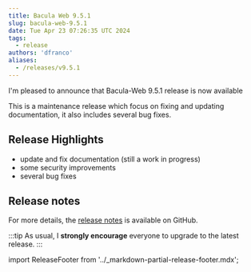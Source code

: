 ```yaml
---
title: Bacula Web 9.5.1
slug: bacula-web-9.5.1
date: Tue Apr 23 07:26:35 UTC 2024
tags:
  - release
authors: 'dfranco'
aliases:
  - /releases/v9.5.1
---
```


I'm pleased to announce that Bacula-Web 9.5.1 release is now available

<!-- truncate -->

This is a maintenance release which focus on fixing and updating documentation, it also includes several bug fixes.

## Release Highlights

- update and fix documentation (still a work in progress)
- some security improvements
- several bug fixes

## Release notes

For more details, the [release notes](https://github.com/bacula-web/bacula-web/releases/tag/v9.5.1) is available on GitHub.

:::tip
As usual, I **strongly encourage** everyone to upgrade to the latest release.
:::

import ReleaseFooter from '../_markdown-partial-release-footer.mdx';

<ReleaseFooter />
